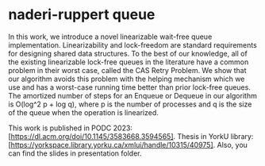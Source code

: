 # naderi-ruppert queue

In this work, we introduce a novel linearizable wait-free queue implementation. Linearizability and lock-freedom are standard requirements for designing shared data structures. To the best of our knowledge, all of the existing linearizable lock-free queues in the literature have a common problem in their worst case, called the CAS Retry Problem. We show that our algorithm avoids this problem with the helping mechanism which we use and has a worst-case running time better than prior lock-free queues. The amortized number of steps for an Enqueue or Dequeue in our algorithm is O(log^2 p + log q), where p is the number of processes and q is the size of the queue when the operation is linearized.

This work is published in PODC 2023: [https://dl.acm.org/doi/10.1145/3583668.3594565]. Thesis in YorkU library: [https://yorkspace.library.yorku.ca/xmlui/handle/10315/40975]. Also, you can find the slides in presentation folder.
